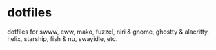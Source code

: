 dotfiles
========

dotfiles for swww, eww, mako, fuzzel, niri & gnome, ghostty & alacritty,
helix, starship, fish & nu, swayidle, etc.
